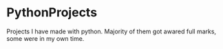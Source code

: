 # PythonProjects
Projects I have made with python. Majority of them got awared full marks, some were in my own time.
